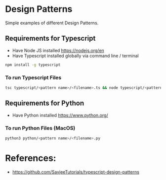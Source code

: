 # Design Patterns
Simple examples of different Design Patterns.

## Requirements for Typescript
- Have Node JS installed https://nodejs.org/en
- Have Typescript installed globally via command line / terminal
```bash 
npm install -g typescript
```
### To run Typescript Files
```bash
tsc typescript/<pattern name>/<filename>.ts && node typescript/<pattern name>/<filename>.js
```

## Requirements for Python
- Have Python installed https://www.python.org/
### To run Python Files (MacOS)
```bash
python3 python/<pattern name>/<filename>.py
```

# References:
- https://github.com/SavjeeTutorials/typescript-design-patterns
